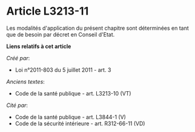 # Article L3213-11

Les modalités d'application du présent chapitre sont déterminées en tant que de besoin par décret en Conseil d'Etat.

**Liens relatifs à cet article**

_Créé par_:

  - Loi n°2011-803 du 5 juillet 2011 - art. 3

_Anciens textes_:

  - Code de la santé publique - art. L3213-10 (VT)

_Cité par_:

  - Code de la santé publique - art. L3844-1 (V)
  - Code de la sécurité intérieure - art. R312-66-11 (VD)
